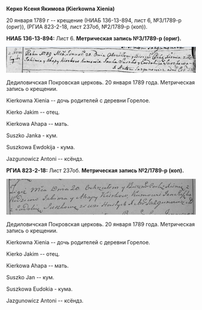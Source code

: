 **Керко Ксеня Якимова (Kierkowna Xienia)**

20 января 1789 г -- крещение (НИАБ 136-13-894, лист 6, №3/1789-р
(ориг)), (РГИА 823-2-18, лист 237об, №2/1789-р (коп)).

**НИАБ 136-13-894:** Лист 6. **Метрическая запись №3/1789-р (ориг).**

![](./media/bdf6ed5fbe5f556c16742935bb8e7b50b33250e3.png)

Дедиловичская Покровская церковь. 20 января 1789 года. Метрическая
запись о крещении.

Kierkowna Xienia -- дочь родителей с деревни Горелое.

Kierko Jakim -- отец.

Kierkowa Ahapa -- мать.

Suszko Janka - кум.

Suszkowa Ewdokija - кума.

Jazgunowicz Antoni -- ксёндз.

**РГИА 823-2-18:** Лист 237об. **Метрическая запись №2/1789-р (коп).**

![](./media/747225637c6e972bcc075311d07c8877356d7ef4.png)

Дедиловичская Покровская церковь. 20 января 1789 года. Метрическая
запись о крещении.

Kierkowna Xienia -- дочь родителей с деревни Горелое.

Kierko Jakim -- отец.

Kierkowa Ahapa -- мать.

Suszko Jan -- кум.

Suszkowa Eudokia - кума.

Jazgunowicz Antoni -- ксёндз.
